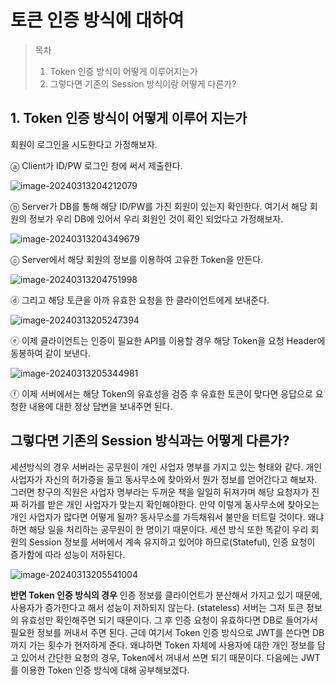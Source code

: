 # 토큰 인증 방식에 대하여

> 목차
>
> 1. Token 인증 방식이 어떻게 이루어지는가 
> 2. 그렇다면 기존의 Session 방식이랑 어떻게 다른가? 

## 1. Token 인증 방식이 어떻게 이루어 지는가

회원이 로그인을 시도한다고 가정해보자.

ⓐ Client가 ID/PW 로그인 창에 써서 제출한다. 

![image-20240313204212079](https://github.com/dalcheonroadhead/Theory-study/assets/102154788/983d2a7d-8b69-441c-921d-dd10a7e2873d)


ⓑ Server가 DB를 통해 해당 ID/PW를 가진 회원이 있는지 확인한다. 
   여기서 해당 회원의 정보가 우리 DB에 있어서 우리 회원인 것이 확인 되었다고 가정해보자. 

![image-20240313204349679](https://github.com/dalcheonroadhead/Theory-study/assets/102154788/632308a6-322d-4a46-a75b-2e8070f87bfb)


ⓒ Server에서 해당 회원의 정보를 이용하여 고유한 Token을 만든다. 

![image-20240313204751998](https://github.com/dalcheonroadhead/Theory-study/assets/102154788/59ee7c5f-1aa1-43c0-a437-242b3e590087)


ⓓ 그리고 해당 토큰을 아까 유효한 요청을 한 클라이언트에게 보내준다. 

![image-20240313205247394](https://github.com/dalcheonroadhead/Theory-study/assets/102154788/b1793b18-55f2-48d4-9bc4-e30d144daecc)


ⓔ 이제 클라이언트는 인증이 필요한 API를 이용할 경우 해당 Token을 요청 Header에 동봉하여 같이 보낸다. 

![image-20240313205344981](https://github.com/dalcheonroadhead/Theory-study/assets/102154788/66ea9da2-489f-4a47-9c2f-3f5618e631b4)


ⓕ 이제 서버에서는 해당 Token의 유효성을 검증 후 유효한 토큰이 맞다면 응답으로 요청한 내용에 대한 정상 답변을 보내주면 된다.



## 그렇다면 기존의 Session 방식과는 어떻게 다른가? 

세션방식의 경우 서버라는 공무원이 개인 사업자 명부를 가지고 있는 형태와 같다. 개인 사업자가 자신의 허가증을 들고 동사무소에 찾아와서 뭔가 정보를 얻어간다고 해보자. 그러면 창구의 직원은 사업자 명부라는 두꺼운 책을 일일히 뒤져가며 해당 요청자가 진짜 허가를 받은 개인 사업자가 맞는지 확인해야한다. 
  만약 이렇게  동사무소에 찾아오는 개인 사업자가  많다면 어떻게 될까? 
동사무소를 가득채워서 불만을 터트릴 것이다. 왜냐하면 해당 일을 처리하는 공무원이 한 명이기 때문이다. 세션 방식 또한 똑같이 우리 회원의 Session 정보를 서버에서 계속 유지하고 있어야 하므로(Stateful), 인증 요청이 증가함에 따라 성능이 저하된다. 

![image-20240313205541004](https://github.com/dalcheonroadhead/Theory-study/assets/102154788/2a8b53be-457d-4733-8274-a707bdce7484)


**반면 Token 인증 방식의 경우** 인증 정보를 클라이언트가 분산해서 가지고 있기 때문에, 사용자가 증가한다고 해서 성능이 저하되지 않는다. (stateless) 서버는 그저 토큰 정보의 유효성만 확인해주면 되기 때문이다. 그 후 인증 요청이 유효하다면 DB로 들어가서 필요한 정보를 꺼내서 주면 된다. 
  근데 여기서 Token 인증 방식으로 JWT를 쓴다면 DB까지 가는 횟수가 현저하게 준다. 왜냐하면 Token 자체에 사용자에 대한 개인 정보를 담고 있어서 간단한 요청의 경우, Token에서 꺼내서 쓰면 되기 때문이다. 다음에는 JWT를 이용한 Token 인증 방식에 대해 공부해보겠다. 
